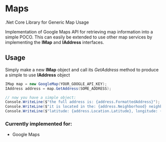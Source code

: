 # Maps
.Net Core Library for Generic Map Usage

Implementation of Google Maps API for retrieving map information into a simple POCO.  This can easily be extended to use other map services by implementing the **IMap** and **IAddress** interfaces.

## Usage

Simply make a new **IMap** object and call its *GetAddress* method to produce a simple to use **IAddress** object

```c#
IMap map = new GoogleMap(YOUR_GOOGLE_API_KEY);
IAddress address = map.GetAddress(SOME_ADDRESS);

// now you have a simple object:
Console.WriteLine($"the full address is: {address.FormattedAddress}");
Console.WriteLine($"it is located in the: {address.Neighborhood} neighborhood");'
Console.WriteLine($"latitude: {address.Location.Latitude}, longitude: {address.Location.Longitude}");'
```

### Currently implemented for:
- Google Maps
